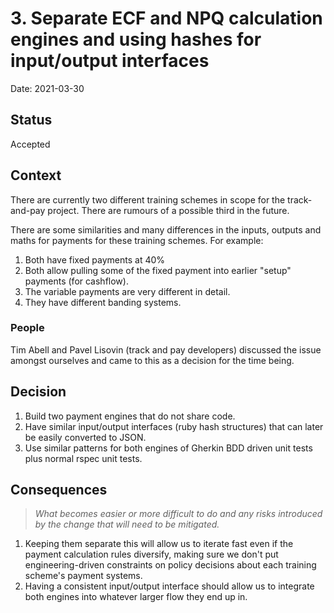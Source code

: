 # 3. Separate ECF and NPQ calculation engines and using hashes for input/output interfaces

Date: 2021-03-30

## Status

Accepted

## Context

There are currently two different training schemes in scope for the track-and-pay project. There are rumours of a possible third in the future.

There are some similarities and many differences in the inputs, outputs and maths for payments for these training schemes. For example:

1. Both have fixed payments at 40%
2. Both allow pulling some of the fixed payment into earlier "setup" payments (for cashflow).
3. The variable payments are very different in detail.
4. They have different banding systems.

### People

Tim Abell and Pavel Lisovin (track and pay developers) discussed the issue amongst ourselves and came to this as a decision for the time being.

## Decision

1. Build two payment engines that do not share code.
2. Have similar input/output interfaces (ruby hash structures) that can later be easily converted to JSON.
3. Use similar patterns for both engines of Gherkin BDD driven unit tests plus normal rspec unit tests.

## Consequences

> *What becomes easier or more difficult to do and any risks introduced by the change that will need to be mitigated.*

1. Keeping them separate this will allow us to iterate fast even if the payment calculation rules diversify, making sure we don't put engineering-driven constraints on policy decisions about each training scheme's payment systems.
2. Having a consistent input/output interface should allow us to integrate both engines into whatever larger flow they end up in.
